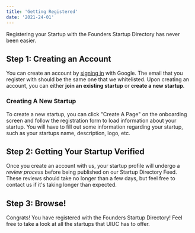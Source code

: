```yaml
---
title: 'Getting Registered'
date: '2021-24-01'
---
```


Registering your Startup with the Founders Startup Directory has never been easier.

## Step 1: Creating an Account

You can create an account by [signing in](/api/auth/login) with Google. The email that you register with should be the same one that we whitelisted. Upon creating an account, you can either **join an existing startup** or **create a new startup**.

### Creating A New Startup

To create a new startup, you can click "Create A Page" on the onboarding screen and follow the registration form to load information about your startup. You will have to fill out some information regarding your startup, such as your startups name, description, logo, etc.

## Step 2: Getting Your Startup Verified

Once you create an account with us, your startup profile will undergo a _review process_ before being published on our Startup Directory Feed. These reviews should take no longer than a few days, but feel free to contact us if it's taking longer than expected.

## Step 3: Browse!

Congrats! You have registered with the Founders Startup Directory! Feel free to take a look at all the startups that UIUC has to offer.
